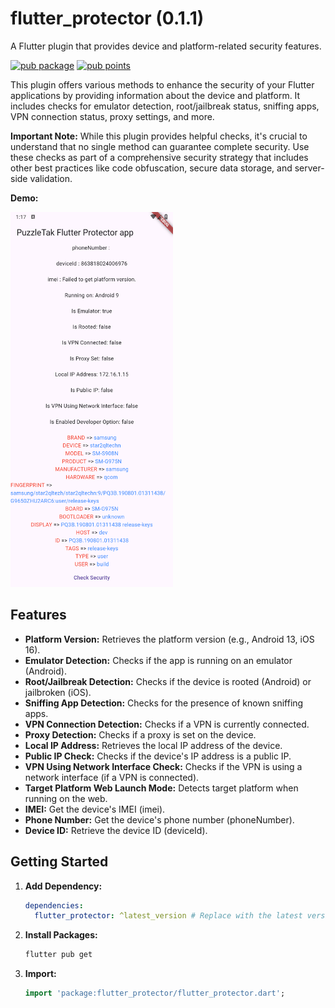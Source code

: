 # flutter_protector (0.1.1)

A Flutter plugin that provides device and platform-related security features.

[![pub package](https://img.shields.io/pub/v/flutter_protector.svg)](https://pub.dev/packages/flutter_protector)
[![pub points](https://img.shields.io/pub/points/flutter_protector?color=2E8B57&label=pub%20points)](https://pub.dev/packages/flutter_protector/score)



This plugin offers various methods to enhance the security of your Flutter applications by providing information about the device and platform. It includes checks for emulator detection, root/jailbreak status, sniffing apps, VPN connection status, proxy settings, and more.

**Important Note:** While this plugin provides helpful checks, it's crucial to understand that no single method can guarantee complete security. Use these checks as part of a comprehensive security strategy that includes other best practices like code obfuscation, secure data storage, and server-side validation.

**Demo:**

<img src="https://github.com/PuzzleTakX/flutter_protector/blob/master/demo/image.png?raw=true" alt="image_demo" width="260" height="600">


## Features

*   **Platform Version:** Retrieves the platform version (e.g., Android 13, iOS 16).
*   **Emulator Detection:** Checks if the app is running on an emulator (Android).
*   **Root/Jailbreak Detection:** Checks if the device is rooted (Android) or jailbroken (iOS).
*   **Sniffing App Detection:** Checks for the presence of known sniffing apps.
*   **VPN Connection Detection:** Checks if a VPN is currently connected.
*   **Proxy Detection:** Checks if a proxy is set on the device.
*   **Local IP Address:** Retrieves the local IP address of the device.
*   **Public IP Check:** Checks if the device's IP address is a public IP.
*   **VPN Using Network Interface Check:** Checks if the VPN is using a network interface (if a VPN is connected).
*   **Target Platform Web Launch Mode:** Detects target platform when running on the web.
*   **IMEI:** Get the device's IMEI (imei).
*   **Phone Number:** Get the device's phone number (phoneNumber).
*   **Device ID:** Retrieve the device ID (deviceId).



## Getting Started

1.  **Add Dependency:**

    ```yaml
    dependencies:
      flutter_protector: ^latest_version # Replace with the latest version from pub.dev
    ```

2.  **Install Packages:**

    ```bash
    flutter pub get
    ```

3.  **Import:**

    ```dart
    import 'package:flutter_protector/flutter_protector.dart';
    ```

